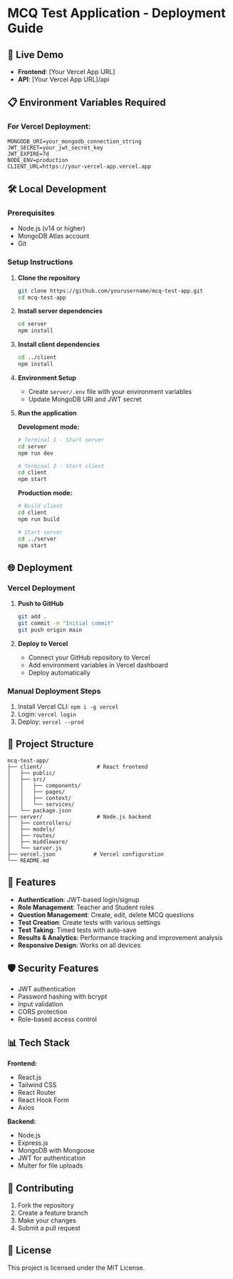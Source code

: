 # MCQ Test Application - Deployment Guide

## 🚀 Live Demo
- **Frontend**: [Your Vercel App URL]
- **API**: [Your Vercel App URL]/api

## 📋 Environment Variables Required

### For Vercel Deployment:
```
MONGODB_URI=your_mongodb_connection_string
JWT_SECRET=your_jwt_secret_key
JWT_EXPIRE=7d
NODE_ENV=production
CLIENT_URL=https://your-vercel-app.vercel.app
```

## 🛠️ Local Development

### Prerequisites
- Node.js (v14 or higher)
- MongoDB Atlas account
- Git

### Setup Instructions

1. **Clone the repository**
   ```bash
   git clone https://github.com/yourusername/mcq-test-app.git
   cd mcq-test-app
   ```



   

2. **Install server dependencies**
   ```bash
   cd server
   npm install
   ```

3. **Install client dependencies**
   ```bash
   cd ../client
   npm install
   ```

4. **Environment Setup**
   - Create `server/.env` file with your environment variables
   - Update MongoDB URI and JWT secret

5. **Run the application**
   
   **Development mode:**
   ```bash
   # Terminal 1 - Start server
   cd server
   npm run dev
   
   # Terminal 2 - Start client
   cd client
   npm start
   ```

   **Production mode:**
   ```bash
   # Build client
   cd client
   npm run build
   
   # Start server
   cd ../server
   npm start
   ```

## 🌐 Deployment

### Vercel Deployment

1. **Push to GitHub**
   ```bash
   git add .
   git commit -m "Initial commit"
   git push origin main
   ```

2. **Deploy to Vercel**
   - Connect your GitHub repository to Vercel
   - Add environment variables in Vercel dashboard
   - Deploy automatically

### Manual Deployment Steps

1. Install Vercel CLI: `npm i -g vercel`
2. Login: `vercel login`
3. Deploy: `vercel --prod`

## 📁 Project Structure

```
mcq-test-app/
├── client/                 # React frontend
│   ├── public/
│   ├── src/
│   │   ├── components/
│   │   ├── pages/
│   │   ├── context/
│   │   └── services/
│   └── package.json
├── server/                 # Node.js backend
│   ├── controllers/
│   ├── models/
│   ├── routes/
│   ├── middleware/
│   └── server.js
├── vercel.json            # Vercel configuration
└── README.md
```

## 🔧 Features

- **Authentication**: JWT-based login/signup
- **Role Management**: Teacher and Student roles
- **Question Management**: Create, edit, delete MCQ questions
- **Test Creation**: Create tests with various settings
- **Test Taking**: Timed tests with auto-save
- **Results & Analytics**: Performance tracking and improvement analysis
- **Responsive Design**: Works on all devices

## 🛡️ Security Features

- JWT authentication
- Password hashing with bcrypt
- Input validation
- CORS protection
- Role-based access control

## 📊 Tech Stack

**Frontend:**
- React.js
- Tailwind CSS
- React Router
- React Hook Form
- Axios

**Backend:**
- Node.js
- Express.js
- MongoDB with Mongoose
- JWT for authentication
- Multer for file uploads

## 🤝 Contributing

1. Fork the repository
2. Create a feature branch
3. Make your changes
4. Submit a pull request

## 📄 License

This project is licensed under the MIT License.